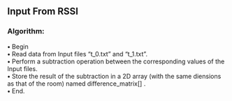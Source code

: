 ## Input From RSSI
### Algorithm:<br>

<b>•</b>	Begin<br>
<b>•</b>	Read data from Input files “t_0.txt” and “t_1.txt”.<br>
<b>•</b>	Perform a subtraction operation between the corresponding values of the Input files.<br>
<b>•</b>	Store the result of the subtraction in a 2D array (with the same diensions as that of the room) named difference_matrix[] .<br>
<b>•</b>	End.<br>


